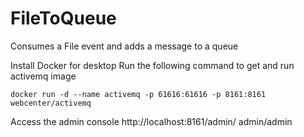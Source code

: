# FileToQueue
 Consumes a File event and adds a message to a queue


Install Docker for desktop
Run the following command to get and run activemq image

```shell
docker run -d --name activemq -p 61616:61616 -p 8161:8161 webcenter/activemq
```

Access the admin console
http://localhost:8161/admin/
admin/admin